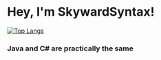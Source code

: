 # Hey, I'm SkywardSyntax!
[![Top Langs](https://github-readme-stats.vercel.app/api/top-langs/?username=SkywardSyntax&layout=compact&count_private=true)](https://github.com/anuraghazra/github-readme-stats)

### Java and C# are practically the same



